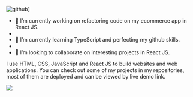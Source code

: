 ![github](https://img.shields.io/badge/GitHub-000000?style=for-the-badge&logo=GitHub&logoColor=white)]

- 🔭 I’m currently working on refactoring code on my ecommerce app in React JS.
- 
- 🌱 I’m currently learning TypeScript and perfecting my github skills.
- 
- 👯 I’m looking to collaborate on interesting projects in React JS.

I use HTML, CSS, JavaScript and React JS to build websites and web applications. You can check out some of my projects in my repositories, most of them are deployed and can be viewed by live demo link.



<img src="https://github-readme-stats.vercel.app/api/top-langs?username=arminCicic&layout=compact"/>
